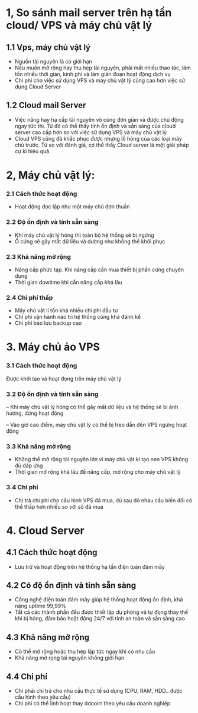 # 1, So sánh mail server trên hạ tần cloud/ VPS và máy chủ vật lý
## 1.1 Vps, máy chủ vật lý
- Nguồn tài nguyên là có giới hạn 
- Nếu muốn mở rộng hay thu hẹp tài nguyên, phải mất nhiều thao tác, làm tốn nhiều thời gian, kinh phí và làm gián đoạn hoạt động dịch vụ
- Chi phí cho việc sử dụng VPS và máy chủ vật lý cũng cao hơn việc sử dụng Cloud Server

## 1.2 Cloud mail Server
- Việc nâng hay hạ cấp tài nguyên vô cùng đơn giản và được chủ động ngay tức thì. Từ đó có thể thấy tính ổn định và sẵn sàng của cloud server cao cấp hơn so với việc sử dụng VPS và máy chủ vật lý
- Cloud VPS cũng đã khắc phục được nhưng lỗ hỏng của các loại máy chủ trước. Từ so với đánh giá, có thể thấy Cloud server là một giải pháp cự kì hiệu quả

# 2, Máy chủ vật lý:
### 2.1 Cách thức hoạt động
- Hoạt động đọc lập như một máy chủ đơn thuần
### 2.2 Độ ổn định và tính sẵn sàng
- Khi máy chủ vật lý hỏng thì toàn bộ hệ thống sẽ bị ngừng
- Ổ cứng sẽ gây mất dữ liệu và dường như không thể khôi phục
### 2.3 Khả năng mở rộng
- Nâng cấp phức tạp. Khi nâng cấp cần mua thiết bị phần cứng chuyên dụng
- Thời gian dowtime khi cần nâng cấp khá lâu

### 2.4 Chi phí thấp 
- Máy chủ vật lí tốn khá nhiều chi phí đầu tư 
- Chi phí vận hành nảo trì hệ thống cũng khá đánh kể
- Chi phí bảo lưu backup cao

# 3. Máy chủ ảo VPS
###  3.1 Cách thức hoạt động
Được khởi tạo và hoạt đọng trên máy chủ vật lý 
### 3.2 Độ ổn định và tính sẵn sàng
– Khi máy chủ vật lý hỏng có thể gây mất dữ liệu và hệ thống sẽ bị ảnh hưởng, dừng hoạt động

– Vào giờ cao điểm, máy chủ vật lý có thể bị treo dẫn đến VPS ngừng hoạt động

### 3.3 Khả năng mở rộng
- Không thể mở rộng tài nguyên lớn vì máy chủ vật kí tạo nen VPS không đủ đáp ứng
- Thời gian mở rộng khá lâu để nâng cấp, mở rộng cho máy chủ vật lý

### 3.4 Chi phí
- Chi trả chi phí cho cấu hình VPS đã mua, dù sau đó nhau cầu biến đổi có thể thấp hơn nhiều so với số đã mua

# 4. Cloud Server
## 4.1 Cách thức hoạt động 
- Lưu trữ và hoạt động trên hệ thống hạ tần điện toán đám mây

## 4.2 Có độ ổn định và tính sẵn sàng
- Công nghệ điện toán đám mây giúp hệ thống hoạt động ổn định, khả năng uptime 99,99%
- Tất cả các thành phần đều được thiết lập dự phòng và tự đọng thay thế khi bị hỏng, đảm bảo hoặt động 24/7 với tính an toàn và sẵn sàng cao

## 4.3 Khả năng mở rộng
- Có thể mở rộng hoặc thu hẹp lập tức ngay khi có nhu cầu
- Khả năng mở rọng tài nguyên không giới hạn

## 4.4 Chi phí 
- Chỉ phải chi trả cho nhu cầu thực tế sử dụng (CPU, RAM, HDD.. được cấu hình theo yêu cầu)
- Chi phí có thể linh hoạt thay ddooirr theo yêu cầu doanh nghiệp










